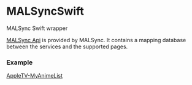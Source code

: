 # MALSyncSwift

MALSync Swift wrapper

[MALSync Api](https://github.com/MALSync/MALSync/wiki/Privacy-Policy) is provided by MALSync. It contains a mapping database between the services and the supported pages.

### Example

[AppleTV-MyAnimeList](https://github.com/HackingGate/AppleTV-MyAnimeList)
